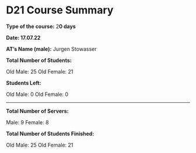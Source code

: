 # D21 Course Summary

**Type of the course:** 2**0 days**

**Date: 17.07.22**

**AT’s Name (male):** Jurgen Stowasser

**Total Number of Students:** 

Old Male:  25
Old Female: 21

 

**Students Left:** 

Old Male: 0
Old Female: 0

  ****

**Total Number of Servers:** 

Male: 9 Female: 8

**Total Number of Students Finished:** 

Old Male: 25
Old Female: 21